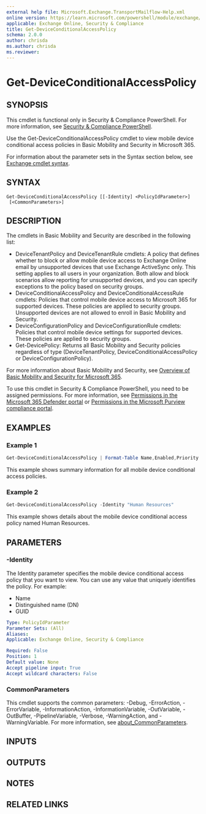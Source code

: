 ```yaml
---
external help file: Microsoft.Exchange.TransportMailflow-Help.xml
online version: https://learn.microsoft.com/powershell/module/exchange/get-deviceconditionalaccesspolicy
applicable: Exchange Online, Security & Compliance
title: Get-DeviceConditionalAccessPolicy
schema: 2.0.0
author: chrisda
ms.author: chrisda
ms.reviewer:
---
```


# Get-DeviceConditionalAccessPolicy

## SYNOPSIS
This cmdlet is functional only in Security & Compliance PowerShell. For more information, see [Security & Compliance PowerShell](https://learn.microsoft.com/powershell/exchange/scc-powershell).

Use the Get-DeviceConditionalAccessPolicy cmdlet to view mobile device conditional access policies in Basic Mobility and Security in Microsoft 365.

For information about the parameter sets in the Syntax section below, see [Exchange cmdlet syntax](https://learn.microsoft.com/powershell/exchange/exchange-cmdlet-syntax).

## SYNTAX

```
Get-DeviceConditionalAccessPolicy [[-Identity] <PolicyIdParameter>]
 [<CommonParameters>]
```

## DESCRIPTION
The cmdlets in Basic Mobility and Security are described in the following list:

- DeviceTenantPolicy and DeviceTenantRule cmdlets: A policy that defines whether to block or allow mobile device access to Exchange Online email by unsupported devices that use Exchange ActiveSync only. This setting applies to all users in your organization. Both allow and block scenarios allow reporting for unsupported devices, and you can specify exceptions to the policy based on security groups.
- DeviceConditionalAccessPolicy and DeviceConditionalAccessRule cmdlets: Policies that control mobile device access to Microsoft 365 for supported devices. These policies are applied to security groups. Unsupported devices are not allowed to enroll in Basic Mobility and Security.
- DeviceConfigurationPolicy and DeviceConfigurationRule cmdlets: Policies that control mobile device settings for supported devices. These policies are applied to security groups.
- Get-DevicePolicy: Returns all Basic Mobility and Security policies regardless of type (DeviceTenantPolicy, DeviceConditionalAccessPolicy or DeviceConfigurationPolicy).

For more information about Basic Mobility and Security, see [Overview of Basic Mobility and Security for Microsoft 365](https://learn.microsoft.com/microsoft-365/admin/basic-mobility-security/overview).

To use this cmdlet in Security & Compliance PowerShell, you need to be assigned permissions. For more information, see [Permissions in the Microsoft 365 Defender portal](https://learn.microsoft.com/microsoft-365/security/office-365-security/mdo-portal-permissions) or [Permissions in the Microsoft Purview compliance portal](https://learn.microsoft.com/purview/microsoft-365-compliance-center-permissions).

## EXAMPLES

### Example 1
```powershell
Get-DeviceConditionalAccessPolicy | Format-Table Name,Enabled,Priority
```

This example shows summary information for all mobile device conditional access policies.

### Example 2
```powershell
Get-DeviceConditionalAccessPolicy -Identity "Human Resources"
```

This example shows details about the mobile device conditional access policy named Human Resources.

## PARAMETERS

### -Identity
The Identity parameter specifies the mobile device conditional access policy that you want to view. You can use any value that uniquely identifies the policy. For example:

- Name
- Distinguished name (DN)
- GUID

```yaml
Type: PolicyIdParameter
Parameter Sets: (All)
Aliases:
Applicable: Exchange Online, Security & Compliance

Required: False
Position: 1
Default value: None
Accept pipeline input: True
Accept wildcard characters: False
```

### CommonParameters
This cmdlet supports the common parameters: -Debug, -ErrorAction, -ErrorVariable, -InformationAction, -InformationVariable, -OutVariable, -OutBuffer, -PipelineVariable, -Verbose, -WarningAction, and -WarningVariable. For more information, see [about_CommonParameters](https://go.microsoft.com/fwlink/p/?LinkID=113216).

## INPUTS

## OUTPUTS

## NOTES

## RELATED LINKS
